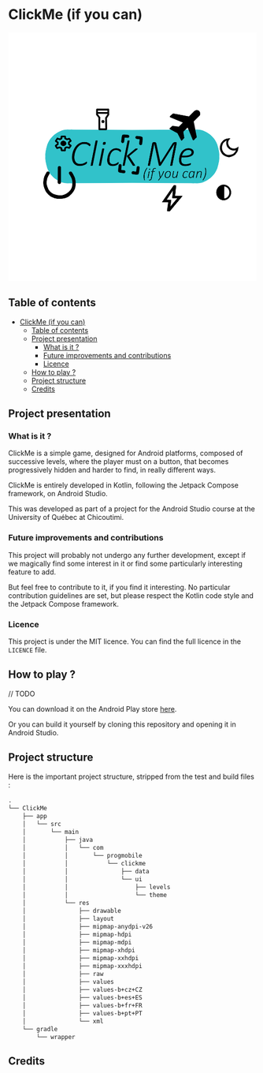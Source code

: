# ClickMe (if you can)

![ClickMe logo](./res/ClickMe.png)

## Table of contents

- [ClickMe (if you can)](#clickme-if-you-can)
  - [Table of contents](#table-of-contents)
  - [Project presentation](#project-presentation)
    - [What is it ?](#what-is-it-)
    - [Future improvements and contributions](#future-improvements-and-contributions)
    - [Licence](#licence)
  - [How to play ?](#how-to-play-)
  - [Project structure](#project-structure)
  - [Credits](#credits)


## Project presentation

### What is it ?

ClickMe is a simple game, designed for Android platforms, composed of successive levels, where the player must on a button, that becomes progressively hidden and harder to find, in really different ways.

ClickMe is entirely developed in Kotlin, following the Jetpack Compose framework, on Android Studio.

This was developed as part of a project for the Android Studio course at the University of Québec at Chicoutimi.

### Future improvements and contributions

This project will probably not undergo any further development, except if we magically find some interest in it or find some particularly interesting feature to add. 

But feel free to contribute to it, if you find it interesting. No particular contribution guidelines are set, but please respect the Kotlin code style and the Jetpack Compose framework.

### Licence

This project is under the MIT licence. You can find the full licence in the `LICENCE` file.

## How to play ?

// TODO

You can download it on the Android Play store [here](https://play.google.com/store/apps/details?id=com.example.clickme).

Or you can build it yourself by cloning this repository and opening it in Android Studio. 

## Project structure

Here is the important project structure, stripped from the test and build files :

```
.
└── ClickMe
    ├── app
    │   └── src
    │       └── main
    │           ├── java
    │           │   └── com
    │           │       └── progmobile
    │           │           └── clickme
    │           │               ├── data
    │           │               └── ui
    │           │                   ├── levels
    │           │                   └── theme
    │           └── res
    │               ├── drawable
    │               ├── layout
    │               ├── mipmap-anydpi-v26
    │               ├── mipmap-hdpi
    │               ├── mipmap-mdpi
    │               ├── mipmap-xhdpi
    │               ├── mipmap-xxhdpi
    │               ├── mipmap-xxxhdpi
    │               ├── raw
    │               ├── values
    │               ├── values-b+cz+CZ
    │               ├── values-b+es+ES
    │               ├── values-b+fr+FR
    │               ├── values-b+pt+PT
    │               └── xml
    └── gradle
        └── wrapper
```

## Credits